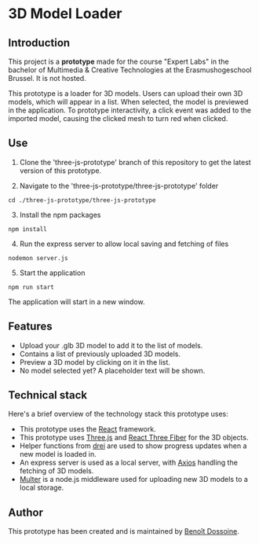 # 3D Model Loader

## Introduction

This project is a **prototype** made for the course "Expert Labs" in the bachelor of Multimedia & Creative Technologies at the Erasmushogeschool Brussel. It is not hosted.

This prototype is a loader for 3D models. Users can upload their own 3D models, which will appear in a list. When selected, the model is previewed in the application.
To prototype interactivity, a click event was added to the imported model, causing the clicked mesh to turn red when clicked.

## Use

1. Clone the 'three-js-prototype' branch of this repository to get the latest version of this prototype.

2. Navigate to the 'three-js-prototype/three-js-prototype' folder
```
cd ./three-js-prototype/three-js-prototype
```
3. Install the npm packages
```
npm install
```
4. Run the express server to allow local saving and fetching of files
```
nodemon server.js
```
5. Start the application
```
npm run start
```

The application will start in a new window.

## Features

* Upload your .glb 3D model to add it to the list of models.
* Contains a list of previously uploaded 3D models.
* Preview a 3D model by clicking on it in the list.
* No model selected yet? A placeholder text will be shown.

## Technical stack

Here's a brief overview of the technology stack this prototype uses:
* This prototype uses the [React](https://www.reactjs.org) framework.
* This prototype uses [Three.js](https://threejs.org/) and [React Three Fiber](https://docs.pmnd.rs/react-three-fiber/getting-started/introduction) for the 3D objects.
* Helper functions from [drei](https://github.com/pmndrs/drei) are used to show progress updates when a new model is loaded in.
* An express server is used as a local server, with [Axios](https://axios-http.com/docs/intro) handling the fetching of 3D models.
* [Multer](https://github.com/expressjs/multer) is a node.js middleware used for uploading new 3D models to a local storage.

## Author

This prototype has been created and is maintained by [Benoît Dossoine](benoit.dossoine.be).
